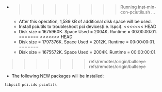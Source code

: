 * >>>>>>>>> Running inst-min-con-pciutils.sh ...
  * After this operation, 1,589 kB of additional disk space will be used.
  * Install pciutils to troubleshoot pci devices(i.e. lspci).
<<<<<<< HEAD
  * Disk size = 1675960K. Space Used = 2004K. Runtime = 00:00:00:01.
=======
<<<<<<< HEAD
  * Disk size = 1797376K. Space Used = 2012K. Runtime = 00:00:00:01.
=======
  * Disk size = 1675572K. Space Used = 2004K. Runtime = 00:00:00:01.
>>>>>>> refs/remotes/origin/bullseye
>>>>>>> refs/remotes/origin/bullseye
  * The following NEW packages will be installed:
  ```bash
libpci3 pci.ids pciutils
  ```
